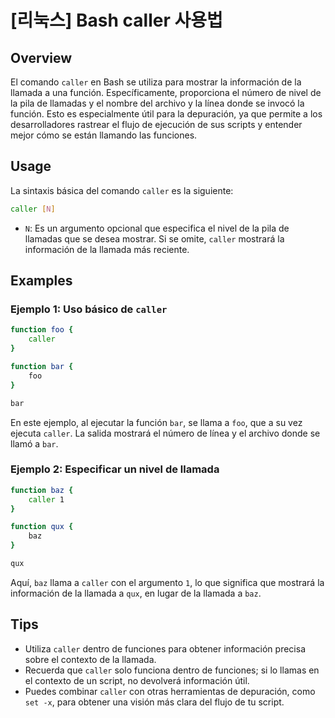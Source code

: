 # [리눅스] Bash caller 사용법

## Overview
El comando `caller` en Bash se utiliza para mostrar la información de la llamada a una función. Específicamente, proporciona el número de nivel de la pila de llamadas y el nombre del archivo y la línea donde se invocó la función. Esto es especialmente útil para la depuración, ya que permite a los desarrolladores rastrear el flujo de ejecución de sus scripts y entender mejor cómo se están llamando las funciones.

## Usage
La sintaxis básica del comando `caller` es la siguiente:

```bash
caller [N]
```

- `N`: Es un argumento opcional que especifica el nivel de la pila de llamadas que se desea mostrar. Si se omite, `caller` mostrará la información de la llamada más reciente.

## Examples

### Ejemplo 1: Uso básico de `caller`
```bash
function foo {
    caller
}

function bar {
    foo
}

bar
```
En este ejemplo, al ejecutar la función `bar`, se llama a `foo`, que a su vez ejecuta `caller`. La salida mostrará el número de línea y el archivo donde se llamó a `bar`.

### Ejemplo 2: Especificar un nivel de llamada
```bash
function baz {
    caller 1
}

function qux {
    baz
}

qux
```
Aquí, `baz` llama a `caller` con el argumento `1`, lo que significa que mostrará la información de la llamada a `qux`, en lugar de la llamada a `baz`.

## Tips
- Utiliza `caller` dentro de funciones para obtener información precisa sobre el contexto de la llamada.
- Recuerda que `caller` solo funciona dentro de funciones; si lo llamas en el contexto de un script, no devolverá información útil.
- Puedes combinar `caller` con otras herramientas de depuración, como `set -x`, para obtener una visión más clara del flujo de tu script.